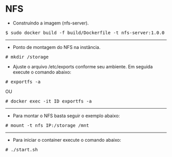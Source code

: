 # NFS 

- Construíndo a imagem (nfs-server).
<pre>
$ sudo docker build -f build/Dockerfile -t nfs-server:1.0.0 .
</pre>

<hr>

- Ponto de montagem do NFS na instância.
<pre>
# mkdir /storage
</pre>

</pre>

- Ajuste o arquivo /etc/exports conforme seu ambiente. Em seguida execute o comando abaixo:
<pre>
# exportfs -a
</pre>OU
<pre>
# docker exec -it ID exportfs -a
</pre>

<hr>

- Para montar o NFS basta seguir o exemplo abaixo:
<pre>
# mount -t nfs IP:/storage /mnt
</pre>

<hr>

- Para iniciar o container execute o comando abaixo:
<pre>
# ./start.sh
</pre>
